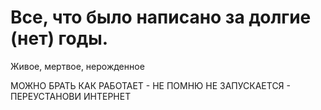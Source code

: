 # Все, что было написано за долгие (нет) годы.
Живое, мертвое, нерожденное

МОЖНО БРАТЬ
КАК РАБОТАЕТ - НЕ ПОМНЮ
НЕ ЗАПУСКАЕТСЯ - ПЕРЕУСТАНОВИ ИНТЕРНЕТ
